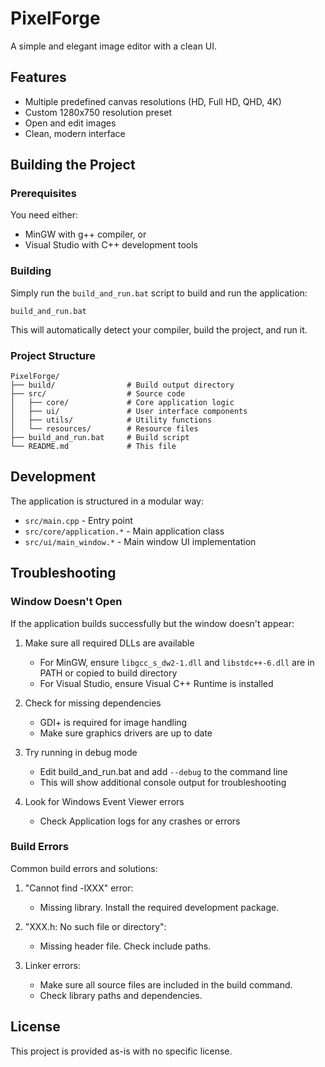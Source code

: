 # PixelForge

A simple and elegant image editor with a clean UI.

## Features

- Multiple predefined canvas resolutions (HD, Full HD, QHD, 4K)
- Custom 1280x750 resolution preset
- Open and edit images
- Clean, modern interface

## Building the Project

### Prerequisites

You need either:
- MinGW with g++ compiler, or
- Visual Studio with C++ development tools

### Building

Simply run the `build_and_run.bat` script to build and run the application:

```
build_and_run.bat
```

This will automatically detect your compiler, build the project, and run it.

### Project Structure

```
PixelForge/
├── build/                # Build output directory
├── src/                  # Source code
│   ├── core/             # Core application logic
│   ├── ui/               # User interface components
│   ├── utils/            # Utility functions
│   └── resources/        # Resource files
├── build_and_run.bat     # Build script
└── README.md             # This file
```

## Development

The application is structured in a modular way:
- `src/main.cpp` - Entry point 
- `src/core/application.*` - Main application class
- `src/ui/main_window.*` - Main window UI implementation

## Troubleshooting

### Window Doesn't Open

If the application builds successfully but the window doesn't appear:

1. Make sure all required DLLs are available
   - For MinGW, ensure `libgcc_s_dw2-1.dll` and `libstdc++-6.dll` are in PATH or copied to build directory
   - For Visual Studio, ensure Visual C++ Runtime is installed

2. Check for missing dependencies
   - GDI+ is required for image handling
   - Make sure graphics drivers are up to date

3. Try running in debug mode
   - Edit build_and_run.bat and add `--debug` to the command line
   - This will show additional console output for troubleshooting

4. Look for Windows Event Viewer errors
   - Check Application logs for any crashes or errors

### Build Errors

Common build errors and solutions:

1. "Cannot find -lXXX" error:
   - Missing library. Install the required development package.

2. "XXX.h: No such file or directory":
   - Missing header file. Check include paths.

3. Linker errors:
   - Make sure all source files are included in the build command.
   - Check library paths and dependencies.

## License

This project is provided as-is with no specific license.

